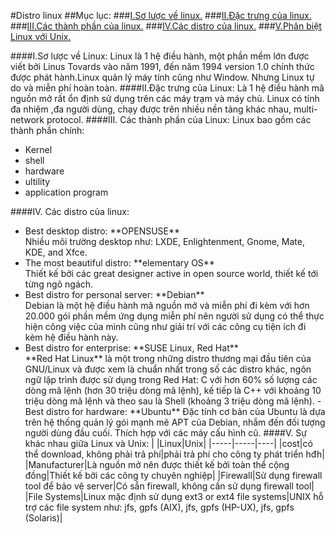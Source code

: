 #Distro linux
##Mục lục:
###[I.Sơ lược về linux.](#soluoc)
###[II.Đặc trưng của linux.](#dactrung)
###[III.Các thành phần của linux.](#thanhphan)
###[IV.Các distro của linux.](#distro)
###[V.Phân biệt Linux với Unix.](#phanbiet)

<a name="soluoc"></a>
####I.Sơ lược về Linux:
Linux là 1 hệ điều hành, một phần mềm lớn được viết bởi Linus Tovards vào năm 1991, đến năm 1994 version 1.0 chính thức được phát hành.Linux quản lý máy tính cũng như Window. Nhưng Linux tự do và miễn phí hoàn toàn.
<a name="dactrung"></a>
####II.Đặc trưng của Linux:
Là 1 hệ điều hành mã nguồn mở rất ổn định sử dụng trên các máy trạm và máy chủ. Linux có tính đa nhiệm ,đa người dùng, chạy được trên nhiều nền tảng khác nhau, multi-network protocol.
<a name="thanhphan"></a>
####III. Các thành phần của Linux:
Linux bao gồm các thành phần chính:
<ul>
<li>Kernel</li>
<li>shell</li>
<li>hardware</li>
<li>ultility</li>
<li>application program</li>
</ul>
<a name="distro"></a>
####IV. Các distro của linux:
<ul>
<li>Best desktop distro: **OPENSUSE**</li>
Nhiều môi trường desktop như: LXDE, Enlightenment, Gnome, Mate, KDE, and Xfce.
<li>The most beautiful distro: **elementary OS**</li>
Thiết kế bởi các great designer active in open source world, thiết kế tới từng ngõ ngách.
<li>Best distro for personal server: **Debian**</li>
Debian là một hệ điều hành mã nguồn mở và miễn phí đi kèm với hơn 20.000 gói phần mềm ứng dụng miễn phí nên người sử dụng có thể thực hiện công việc của mình cũng như giải trí với các công cụ tiện ích đi kèm hệ điều hành này.
<li>Best distro for enterprise: **SUSE Linux, Red Hat**</li>
**Red Hat Linux** là một trong những distro thương mại đầu tiên của GNU/Linux và được xem là chuẩn nhất trong số các distro khác, ngôn ngữ lập trình được sử dụng trong Red Hat: C với hơn 60% số lượng các dòng mã lệnh (hơn 30 triệu dòng mã lệnh), kế tiếp là C++ với khoảng 10 triệu dòng mã lệnh và theo sau là Shell (khoảng 3 triệu dòng mã lệnh).
-Best distro for hardware: **Ubuntu**
Đặc tính cơ bản của Ubuntu là dựa trên hệ thống quản lý gói mạnh mẽ APT của Debian, nhắm đến đối tượng người dùng đầu cuối. Thích hợp với các máy cấu hình cũ.
<a name="phanbiet"></a>
####V. Sự khác nhau giữa Linux và Unix:
|     |Linux|Unix|
|-----|-----|----|
|cost|có thể download, không phải trả phí|phải trả phí cho công ty phát triển hđh|
|Manufacturer|Là nguồn mở nên được thiết kế bởi toàn thể cộng đồng|Thiết kế bởi các công ty chuyên nghiệp|
|Firewall|Sử dụng firewall tool để bảo vệ server|Có sẵn firewall, không cần sử dụng firewall tool|
|File Systems|Linux mặc định sử dụng ext3 or ext4 file systems|UNIX hỗ trợ các file system như:  jfs, gpfs (AIX), jfs, gpfs (HP-UX), jfs, gpfs (Solaris)|



